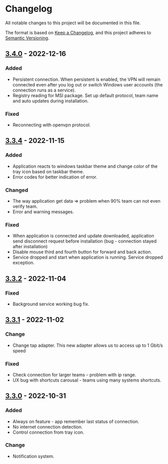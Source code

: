 # Changelog

All notable changes to this project will be documented in this file.

The format is based on [Keep a Changelog](https://keepachangelog.com/en/1.0.0/),
and this project adheres to [Semantic Versioning](https://semver.org/spec/v2.0.0.html).

## [3.4.0] - 2022-12-16

### Added 

- Persistent connection. When persistent is enabled, the VPN will remain connected even after you log out or switch Windows user accounts (the connection runs as a service).
- Registry reading for MSI package. Set up default protocol, team name and auto updates during installation.

### Fixed

- Reconnecting with openvpn protocol.

## [3.3.4] - 2022-11-15

### Added

- Application reacts to windows taskbar theme and change color of the tray icon based on taskbar theme.
- Error codes for better indication of error.

### Changed

- The way application get data => problem when 90% team can not even verify team.
- Error and warning messages.

### Fixed
- When application is connected and update downloaded, application send disconnect request before installation (bug - connection stayed after installation)
- Disable mouse third and fourth button for forward and back action.
- Service dropped and start when application is running. Service dropped exception.

## [3.3.2] - 2022-11-04

### Fixed

- Background service working bug fix.

## [3.3.1] - 2022-11-02

### Change

- Change tap adapter. This new adapter allows us to access up to 1 Gbit/s speed

### Fixed
- Check connection for larger teams - problem with ip range.
- UX bug with shortcuts carousal - teams using many systems shortcuts.

## [3.3.0] - 2022-10-31

### Added

- Always on feature - app remember last status of connection.
- No internet connection detection.
- Control connection from tray icon.

### Change

- Notification system.

[3.4.0]: https://goodaccess-storage.b-cdn.net/applications/prod/windows/GoodAccess_Setup_3.4.0.exe
[3.3.4]: https://goodaccess-storage.b-cdn.net/applications/prod/win/GoodAccess_Setup_3.3.4.exe
[3.3.2]: https://goodaccess-storage.b-cdn.net/applications/prod/win/GoodAccess_Setup_3.3.2.exe
[3.3.1]: https://goodaccess-storage.b-cdn.net/applications/prod/win/GoodAccess_Setup_3.3.1.exe
[3.3.0]: https://goodaccess-storage.b-cdn.net/applications/prod/win/GoodAccess_Setup_3.3.0.exe
